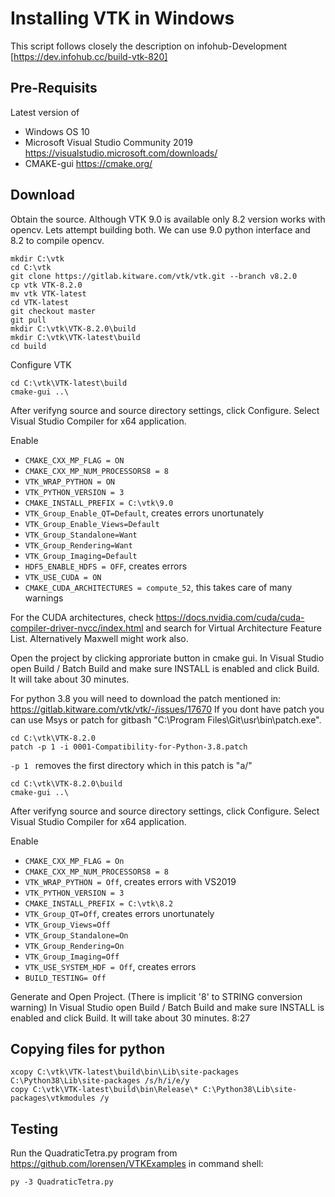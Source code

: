 # Installing VTK in Windows

This script follows closely the description on infohub-Development [https://dev.infohub.cc/build-vtk-820]

## Pre-Requisits
Latest version of
* Windows OS 10
* Microsoft Visual Studio Community 2019 https://visualstudio.microsoft.com/downloads/
* CMAKE-gui https://cmake.org/

## Download
Obtain the source. Although VTK 9.0 is available only 8.2 version works with opencv. Lets attempt building both. We can use 9.0 python interface and 8.2 to compile opencv.

```
mkdir C:\vtk
cd C:\vtk
git clone https://gitlab.kitware.com/vtk/vtk.git --branch v8.2.0
cp vtk VTK-8.2.0
mv vtk VTK-latest
cd VTK-latest
git checkout master
git pull
mkdir C:\vtk\VTK-8.2.0\build
mkdir C:\vtk\VTK-latest\build
cd build
```

Configure VTK
```
cd C:\vtk\VTK-latest\build
cmake-gui ..\
```
After verifyng source and source directory settings, click Configure.
Select Visual Studio Compiler for x64 application.

Enable
* ```CMAKE_CXX_MP_FLAG = ON```
* ```CMAKE_CXX_MP_NUM_PROCESSORS8 = 8```
* ```VTK_WRAP_PYTHON = ON```
* ```VTK_PYTHON_VERSION = 3```
* ```CMAKE_INSTALL_PREFIX = C:\vtk\9.0```
* ```VTK_Group_Enable_QT=Default```, creates errors unortunately
* ```VTK_Group_Enable_Views=Default```
* ```VTK_Group_Standalone=Want```
* ```VTK_Group_Rendering=Want```
* ```VTK_Group_Imaging=Default```
* ```HDF5_ENABLE_HDFS = OFF```, creates errors
* ```VTK_USE_CUDA = ON```
* ```CMAKE_CUDA_ARCHITECTURES = compute_52```, this takes care of many warnings

For the CUDA architectures, check https://docs.nvidia.com/cuda/cuda-compiler-driver-nvcc/index.html and search for Virtual Architecture Feature List. Alternatively Maxwell might work also. 

Open the project by clicking approriate button in cmake gui.
In Visual Studio open Build / Batch Build and make sure INSTALL is enabled and click Build.
It will take about 30 minutes.

For python 3.8 you will need to download the patch mentioned in: https://gitlab.kitware.com/vtk/vtk/-/issues/17670
If you dont have patch you can use Msys or patch for gitbash "C:\Program Files\Git\usr\bin\patch.exe".

```
cd C:\vtk\VTK-8.2.0
patch -p 1 -i 0001-Compatibility-for-Python-3.8.patch
```
```-p 1 ``` removes the first directory which in this patch is "a/"

```
cd C:\vtk\VTK-8.2.0\build
cmake-gui ..\
```
After verifyng source and source directory settings, click Configure.
Select Visual Studio Compiler for x64 application.

Enable
* ```CMAKE_CXX_MP_FLAG = On```
* ```CMAKE_CXX_MP_NUM_PROCESSORS8 = 8```
* ```VTK_WRAP_PYTHON = Off```, creates errors with VS2019
* ```VTK_PYTHON_VERSION = 3```
* ```CMAKE_INSTALL_PREFIX = C:\vtk\8.2```
* ```VTK_Group_QT=Off```, creates errors unortunately
* ```VTK_Group_Views=Off```
* ```VTK_Group_Standalone=On```
* ```VTK_Group_Rendering=On```
* ```VTK_Group_Imaging=Off```
* ```VTK_USE_SYSTEM_HDF = Off```, creates errors
* ```BUILD_TESTING= Off```

Generate and Open Project. (There is implicit '8' to STRING conversion warning)
In Visual Studio open Build / Batch Build and make sure INSTALL is enabled and click Build.
It will take about 30 minutes. 8:27

## Copying files for python
```
xcopy C:\vtk\VTK-latest\build\bin\Lib\site-packages C:\Python38\Lib\site-packages /s/h/i/e/y
copy C:\vtk\VTK-latest\build\bin\Release\* C:\Python38\Lib\site-packages\vtkmodules /y
```

## Testing
Run the QuadraticTetra.py program from https://github.com/lorensen/VTKExamples in command shell:
```
py -3 QuadraticTetra.py
```
